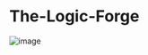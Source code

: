 # The-Logic-Forge

![image](https://github.com/user-attachments/assets/644ecc97-e5dd-4189-a5a8-c9d913a6fa8d)

